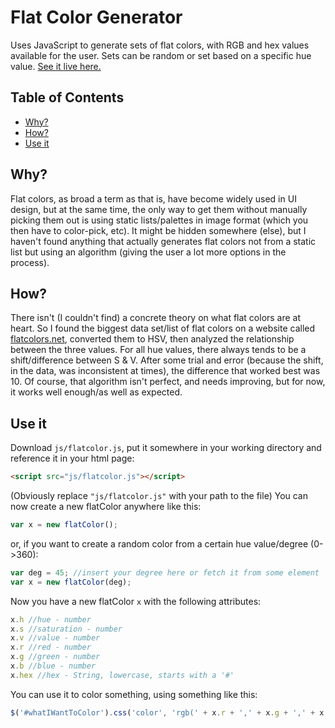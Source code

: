 # Flat Color Generator
Uses JavaScript to generate sets of flat colors, with RGB and hex values available for the user. Sets can be random or set based on a specific hue value. <a href="http://maarouf.me/flat-color-generator/">See it live here.</a>

## Table of Contents
* [Why?](#why)
* [How?](#how)
* [Use it](#use-it)

## Why?
Flat colors, as broad a term as that is, have become widely used in UI design, but at the same time, the only way to get them without manually picking them out is using static lists/palettes in image format (which you then have to color-pick, etc). It might be hidden somewhere (else), but I haven't found anything that actually generates flat colors not from a static list but using an algorithm (giving the user a lot more options in the process).

## How?
There isn't (I couldn't find) a concrete theory on what flat colors are at heart. So I found the biggest data set/list of flat colors on a website called <a href="http://flatcolors.net">flatcolors.net</a>, converted them to HSV, then analyzed the relationship between the three values. For all hue values, there always tends to be a shift/difference between S & V. After some trial and error (because the shift, in the data, was inconsistent at times), the difference that worked best was 10. 
Of course, that algorithm isn't perfect, and needs improving, but for now, it works well enough/as well as expected.

## Use it
Download `js/flatcolor.js`, put it somewhere in your working directory and reference it in your html page:
```html
<script src="js/flatcolor.js"></script>
```
(Obviously replace `"js/flatcolor.js"` with your path to the file)
You can now create a new flatColor anywhere like this:
```javascript
var x = new flatColor();
```
or, if you want to create a random color from a certain hue value/degree (0->360):
```javascript
var deg = 45; //insert your degree here or fetch it from some element
var x = new flatColor(deg);
```
Now you have a new flatColor `x` with the following attributes:
```javascript
x.h //hue - number
x.s //saturation - number
x.v //value - number
x.r //red - number
x.g //green - number
x.b //blue - number
x.hex //hex - String, lowercase, starts with a '#'
```
You can use it to color something, using something like this:
```javascript
$('#whatIWantToColor').css('color', 'rgb(' + x.r + ',' + x.g + ',' + x.b +')');
```
